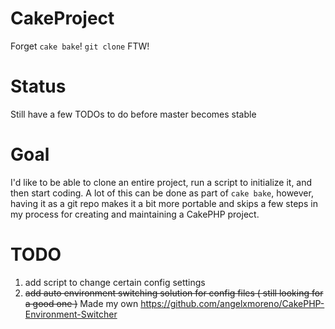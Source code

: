 CakeProject
===========

Forget `cake bake`! `git clone` FTW!

Status
===========
Still have a few TODOs to do before master becomes stable

Goal
===========
I'd like to be able to clone an entire project, run a script to initialize it, and then start coding. A lot of this can be done as part of `cake bake`, however,
having it as a git repo makes it a bit more portable and skips a few steps in my process for creating and maintaining a CakePHP project.


TODO
===========
1. add script to change certain config settings
1. ~~add auto environment switching solution for config files ( still looking for a good one )~~ Made my own https://github.com/angelxmoreno/CakePHP-Environment-Switcher